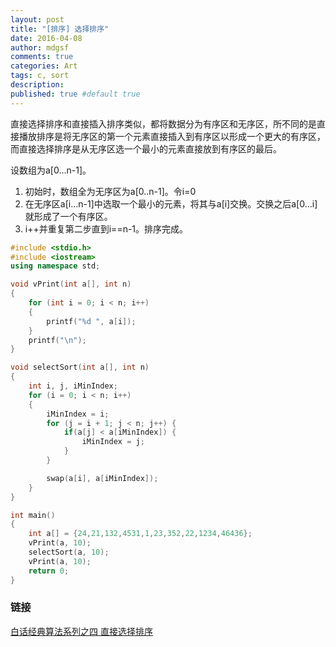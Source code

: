 ```yaml
---
layout: post
title: "[排序] 选择排序"
date: 2016-04-08
author: mdgsf
comments: true
categories: Art
tags: c, sort
description:
published: true #default true
---
```



直接选择排序和直接插入排序类似，都将数据分为有序区和无序区，所不同的是直接播放排序是将无序区的第一个元素直接插入到有序区以形成一个更大的有序区，而直接选择排序是从无序区选一个最小的元素直接放到有序区的最后。


设数组为a[0…n-1]。

1. 初始时，数组全为无序区为a[0..n-1]。令i=0
2. 在无序区a[i…n-1]中选取一个最小的元素，将其与a[i]交换。交换之后a[0…i]就形成了一个有序区。
3. i++并重复第二步直到i==n-1。排序完成。

```cpp
#include <stdio.h>
#include <iostream>
using namespace std;

void vPrint(int a[], int n)
{
    for (int i = 0; i < n; i++)
    {
        printf("%d ", a[i]);
    }
    printf("\n");
}

void selectSort(int a[], int n)
{
    int i, j, iMinIndex;
    for (i = 0; i < n; i++)
    {
        iMinIndex = i;
        for (j = i + 1; j < n; j++) {
            if(a[j] < a[iMinIndex]) {
                iMinIndex = j;
            }
        }

        swap(a[i], a[iMinIndex]);
    }
}

int main()
{
    int a[] = {24,21,132,4531,1,23,352,22,1234,46436};
    vPrint(a, 10);
    selectSort(a, 10);
    vPrint(a, 10);
    return 0;
}
```

### 链接

[白话经典算法系列之四 直接选择排序](http://blog.csdn.net/morewindows/article/details/6671824)
